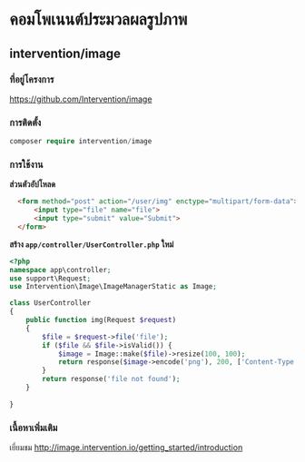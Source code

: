 # คอมโพเนนต์ประมวลผลรูปภาพ

## intervention/image

### ที่อยู่โครงการ

https://github.com/Intervention/image
  
### การติดตั้ง
 
```php
composer require intervention/image
```
  
### การใช้งาน

**ส่วนตัวอัปโหลด**

```html
  <form method="post" action="/user/img" enctype="multipart/form-data">
      <input type="file" name="file">
      <input type="submit" value="Submit">
  </form>
```

**สร้าง `app/controller/UserController.php` ใหม่**

```php
<?php
namespace app\controller;
use support\Request;
use Intervention\Image\ImageManagerStatic as Image;

class UserController
{
    public function img(Request $request)
    {
        $file = $request->file('file');
        if ($file && $file->isValid()) {
            $image = Image::make($file)->resize(100, 100);
            return response($image->encode('png'), 200, ['Content-Type' => 'image/png']);
        }
        return response('file not found');
    }
    
}
```
  
  
### เนื้อหาเพิ่มเติม

เยี่ยมชม http://image.intervention.io/getting_started/introduction
